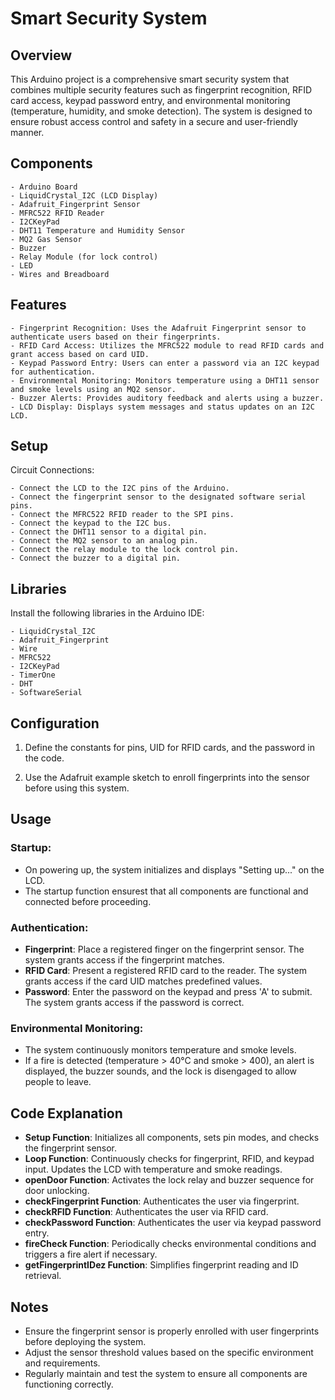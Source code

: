 # Smart Security System

## Overview
This Arduino project is a comprehensive smart security system that combines multiple security features such as fingerprint recognition, RFID card access, keypad password entry, and environmental monitoring (temperature, humidity, and smoke detection). The system is designed to ensure robust access control and safety in a secure and user-friendly manner.

## Components
    - Arduino Board
    - LiquidCrystal_I2C (LCD Display)
    - Adafruit_Fingerprint Sensor
    - MFRC522 RFID Reader
    - I2CKeyPad
    - DHT11 Temperature and Humidity Sensor
    - MQ2 Gas Sensor
    - Buzzer
    - Relay Module (for lock control)
    - LED
    - Wires and Breadboard

## Features
    - Fingerprint Recognition: Uses the Adafruit Fingerprint sensor to authenticate users based on their fingerprints.
    - RFID Card Access: Utilizes the MFRC522 module to read RFID cards and grant access based on card UID.
    - Keypad Password Entry: Users can enter a password via an I2C keypad for authentication.
    - Environmental Monitoring: Monitors temperature using a DHT11 sensor and smoke levels using an MQ2 sensor.
    - Buzzer Alerts: Provides auditory feedback and alerts using a buzzer.
    - LCD Display: Displays system messages and status updates on an I2C LCD.

## Setup
Circuit Connections:

    - Connect the LCD to the I2C pins of the Arduino.
    - Connect the fingerprint sensor to the designated software serial pins.
    - Connect the MFRC522 RFID reader to the SPI pins.
    - Connect the keypad to the I2C bus.
    - Connect the DHT11 sensor to a digital pin.
    - Connect the MQ2 sensor to an analog pin.
    - Connect the relay module to the lock control pin.
    - Connect the buzzer to a digital pin.

## Libraries

Install the following libraries in the Arduino IDE:

    - LiquidCrystal_I2C
    - Adafruit_Fingerprint
    - Wire
    - MFRC522
    - I2CKeyPad
    - TimerOne
    - DHT
    - SoftwareSerial

## Configuration

1. Define the constants for pins, UID for RFID cards, and the password in the code.

2. Use the Adafruit example sketch to enroll fingerprints into the sensor before using this system.

## Usage

### Startup:
- On powering up, the system initializes and displays "Setting up..." on the LCD.
- The startup function ensurest that all components are functional and connected before proceeding.

### Authentication:
- **Fingerprint**: Place a registered finger on the fingerprint sensor. The system grants access if the fingerprint matches.
- **RFID Card**: Present a registered RFID card to the reader. The system grants access if the card UID matches predefined values.
- **Password**: Enter the password on the keypad and press 'A' to submit. The system grants access if the password is correct.

### Environmental Monitoring:
- The system continuously monitors temperature and smoke levels.
- If a fire is detected (temperature > 40°C and smoke > 400), an alert is displayed, the buzzer sounds, and the lock is disengaged to allow people to leave.

## Code Explanation
- **Setup Function**: Initializes all components, sets pin modes, and checks the fingerprint sensor.
- **Loop Function**: Continuously checks for fingerprint, RFID, and keypad input. Updates the LCD with temperature and smoke readings.
- **openDoor Function**: Activates the lock relay and buzzer sequence for door unlocking.
- **checkFingerprint Function**: Authenticates the user via fingerprint.
- **checkRFID Function**: Authenticates the user via RFID card.
- **checkPassword Function**: Authenticates the user via keypad password entry.
- **fireCheck Function**: Periodically checks environmental conditions and triggers a fire alert if necessary.
- **getFingerprintIDez Function**: Simplifies fingerprint reading and ID retrieval.

## Notes
- Ensure the fingerprint sensor is properly enrolled with user fingerprints before deploying the system.
- Adjust the sensor threshold values based on the specific environment and requirements.
- Regularly maintain and test the system to ensure all components are functioning correctly.
